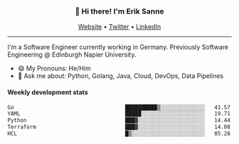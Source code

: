 <h3 align="center">👋 Hi there! I'm Erik Sanne</h3>
<p align="center">
  <a href="https://eriksanne.com">Website</a> •
  <a href="https://twitter.com/ErikKonradSanne">Twitter</a> •
  <a href="https://www.linkedin.com/in/eriksanne/">LinkedIn</a>
</p>

---
I'm a Software Engineer currently working in Germany. Previously Software Engineering @ Edinburgh Napier University.

- 😄 My Pronouns: He/Him
- 💬 Ask me about: Python, Golang, Java, Cloud, DevOps, Data Pipelines

<h4>Weekly development stats</h4>
<!--START_SECTION:waka-->

```txt
Go                                   ██████████▒░░░░░░░░░░░░░░   41.57 %
YAML                                 █████░░░░░░░░░░░░░░░░░░░░   19.71 %
Python                               ███▓░░░░░░░░░░░░░░░░░░░░░   14.44 %
Terraform                            ███▓░░░░░░░░░░░░░░░░░░░░░   14.08 %
HCL                                  █▒░░░░░░░░░░░░░░░░░░░░░░░   05.28 %
```

<!--END_SECTION:waka-->
